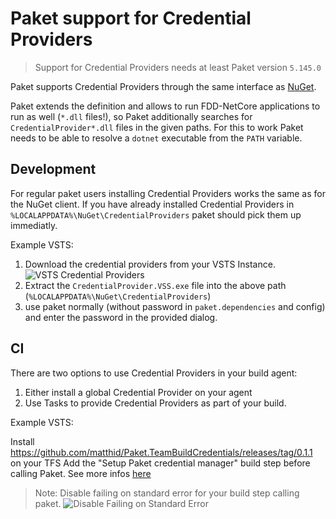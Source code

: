 # Paket support for Credential Providers

> Support for Credential Providers needs at least Paket version `5.145.0`

Paket supports Credential Providers through the same interface as [NuGet](https://docs.microsoft.com/en-us/nuget/reference/extensibility/nuget-exe-credential-providers).

Paket extends the definition and allows to run FDD-NetCore applications to run as well (`*.dll` files!), so Paket additionally searches for `CredentialProvider*.dll` files in the given paths. For this to work Paket needs to be able to resolve a `dotnet` executable from the `PATH` variable.

## Development

For regular paket users installing Credential Providers works the same as for the NuGet client. If you have already installed Credential Providers in `%LOCALAPPDATA%\NuGet\CredentialProviders` paket should pick them up immediatly.

Example VSTS:

1. Download the credential providers from your VSTS Instance.
   ![VSTS Credential Providers](img/credential-providers-vsts.png)
2. Extract the `CredentialProvider.VSS.exe` file into the above path (`%LOCALAPPDATA%\NuGet\CredentialProviders`)
3. use paket normally (without password in `paket.dependencies` and config) and enter the password in the provided dialog.

## CI

There are two options to use Credential Providers in your build agent:

1. Either install a global Credential Provider on your agent
2. Use Tasks to provide Credential Providers as part of your build.

Example VSTS:

Install https://github.com/matthid/Paket.TeamBuildCredentials/releases/tag/0.1.1 on your TFS
Add the "Setup Paket credential manager" build step before calling Paket.
See more infos [here](https://github.com/matthid/Paket.TeamBuildCredentials)

> Note: Disable failing on standard error for your build step calling paket.
> ![Disable Failing on Standard Error](img/paket-vsts-disable-stderr.png)